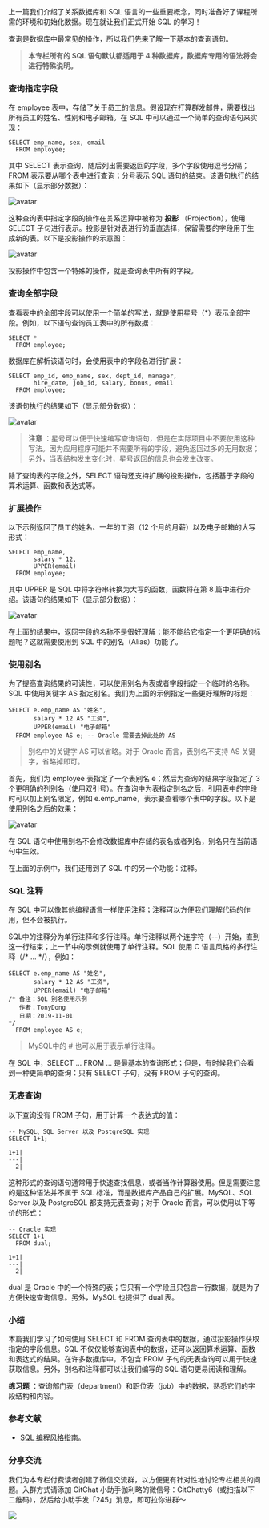 上一篇我们介绍了关系数据库和 SQL 语言的一些重要概念，同时准备好了课程所需的环境和初始化数据。现在就让我们正式开始 SQL 的学习！

查询是数据库中最常见的操作，所以我们先来了解一下基本的查询语句。

> **本专栏所有的 SQL 语句默认都适用于 4 种数据库，数据库专用的语法将会进行特殊说明。**

### 查询指定字段

在 employee 表中，存储了关于员工的信息。假设现在打算群发邮件，需要找出所有员工的姓名、性别和电子邮箱。在 SQL
中可以通过一个简单的查询语句来实现：

    
    
    SELECT emp_name, sex, email
      FROM employee;
    

其中 SELECT 表示查询，随后列出需要返回的字段，多个字段使用逗号分隔；FROM 表示要从哪个表中进行查询；分号表示 SQL
语句的结束。该语句执行的结果如下（显示部分数据）：

![avatar](https://images.gitbook.cn/FgxawwbVsrlW26OWanU2njATkYbu)

这种查询表中指定字段的操作在关系运算中被称为 **投影** （Projection），使用 SELECT
子句进行表示。投影是针对表进行的垂直选择，保留需要的字段用于生成新的表。以下是投影操作的示意图：

![avatar](https://images.gitbook.cn/Fp9kX4KvaMytcz1Q-W8kXrycKP9z)

投影操作中包含一个特殊的操作，就是查询表中所有的字段。

### 查询全部字段

查看表中的全部字段可以使用一个简单的写法，就是使用星号（*）表示全部字段。例如，以下语句查询员工表中的所有数据：

    
    
    SELECT * 
      FROM employee;
    

数据库在解析该语句时，会使用表中的字段名进行扩展：

    
    
    SELECT emp_id, emp_name, sex, dept_id, manager,
           hire_date, job_id, salary, bonus, email
      FROM employee;
    

该语句执行的结果如下（显示部分数据）：

![avatar](https://images.gitbook.cn/FmMXJzdq2vMsanToKJaRYN10gMxV)

> **注意**
> ：星号可以便于快速编写查询语句，但是在实际项目中不要使用这种写法。因为应用程序可能并不需要所有的字段，避免返回过多的无用数据；另外，当表结构发生变化时，星号返回的信息也会发生改变。

除了查询表的字段之外，SELECT 语句还支持扩展的投影操作，包括基于字段的算术运算、函数和表达式等。

### 扩展操作

以下示例返回了员工的姓名、一年的工资（12 个月的月薪）以及电子邮箱的大写形式：

    
    
    SELECT emp_name,
           salary * 12,
           UPPER(email)
      FROM employee;
    

其中 UPPER 是 SQL 中将字符串转换为大写的函数，函数将在第 8 篇中进行介绍。该语句的结果如下（显示部分数据）：

![avatar](https://images.gitbook.cn/Fp3ONxBuI7kTXY3j_7K0d68-AMD5)

在上面的结果中，返回字段的名称不是很好理解；能不能给它指定一个更明确的标题呢？这就需要使用到 SQL 中的别名（Alias）功能了。

### 使用别名

为了提高查询结果的可读性，可以使用别名为表或者字段指定一个临时的名称。SQL 中使用关键字 AS 指定别名。我们为上面的示例指定一些更好理解的标题：

    
    
    SELECT e.emp_name AS "姓名",
           salary * 12 AS "工资",
           UPPER(email) "电子邮箱"
      FROM employee AS e; -- Oracle 需要去掉此处的 AS
    

> 别名中的关键字 AS 可以省略。对于 Oracle 而言，表别名不支持 AS 关键字，省略掉即可。

首先，我们为 employee 表指定了一个表别名 e；然后为查询的结果字段指定了 3
个更明确的列别名（使用双引号）。在查询中为表指定别名之后，引用表中的字段时可以加上别名限定，例如
e.emp_name，表示要查看哪个表中的字段。以下是使用别名之后的效果：

![avatar](https://images.gitbook.cn/FjLBB0P6pAvy17fvtJATbsqjPT7-)

在 SQL 语句中使用别名不会修改数据库中存储的表名或者列名，别名只在当前语句中生效。

在上面的示例中，我们还用到了 SQL 中的另一个功能：注释。

### SQL 注释

在 SQL 中可以像其他编程语言一样使用注释；注释可以方便我们理解代码的作用，但不会被执行。

SQL中的注释分为单行注释和多行注释。单行注释以两个连字符（--）开始，直到这一行结束；上一节中的示例就使用了单行注释。SQL 使用 C
语言风格的多行注释（/* … */），例如：

    
    
    SELECT e.emp_name AS "姓名",
           salary * 12 AS "工资",
           UPPER(email) "电子邮箱"
    /* 备注：SQL 别名使用示例
       作者：TonyDong
       日期：2019-11-01
    */
      FROM employee AS e;
    

> MySQL中的 # 也可以用于表示单行注释。

在 SQL 中，SELECT … FROM … 是最基本的查询形式；但是，有时候我们会看到一种更简单的查询：只有 SELECT 子句，没有 FROM
子句的查询。

### 无表查询

以下查询没有 FROM 子句，用于计算一个表达式的值：

    
    
    -- MySQL、SQL Server 以及 PostgreSQL 实现
    SELECT 1+1;
    
    1+1|
    ---|
      2|
    

这种形式的查询语句通常用于快速查找信息，或者当作计算器使用。但是需要注意的是这种语法并不属于 SQL 标准，而是数据库产品自己的扩展。MySQL、SQL
Server 以及 PostgreSQL 都支持无表查询；对于 Oracle 而言，可以使用以下等价的形式：

    
    
    -- Oracle 实现
    SELECT 1+1
      FROM dual;
    
    1+1|
    ---|
      2|
    

dual 是 Oracle 中的一个特殊的表；它只有一个字段且只包含一行数据，就是为了方便快速查询信息。另外，MySQL 也提供了 dual 表。

### 小结

本篇我们学习了如何使用 SELECT 和 FROM 查询表中的数据，通过投影操作获取指定的字段信息。SQL
不仅仅能够查询表中的数据，还可以返回算术运算、函数和表达式的结果。在许多数据库中，不包含 FROM
子句的无表查询可以用于快速获取信息。另外，别名和注释都可以让我们编写的 SQL 语句更易阅读和理解。

**练习题** ：查询部门表（department）和职位表（job）中的数据，熟悉它们的字段结构和内容。

### 参考文献

  * [SQL 编程风格指南](https://www.sqlstyle.guide/zh/)。

### 分享交流

我们为本专栏付费读者创建了微信交流群，以方便更有针对性地讨论专栏相关的问题。入群方式请添加 GitChat
小助手伽利略的微信号：GitChatty6（或扫描以下二维码），然后给小助手发「245」消息，即可拉你进群～

![](https://images.gitbook.cn/FsONnMw_1O_6pkv-U-ji0U1injRm)

